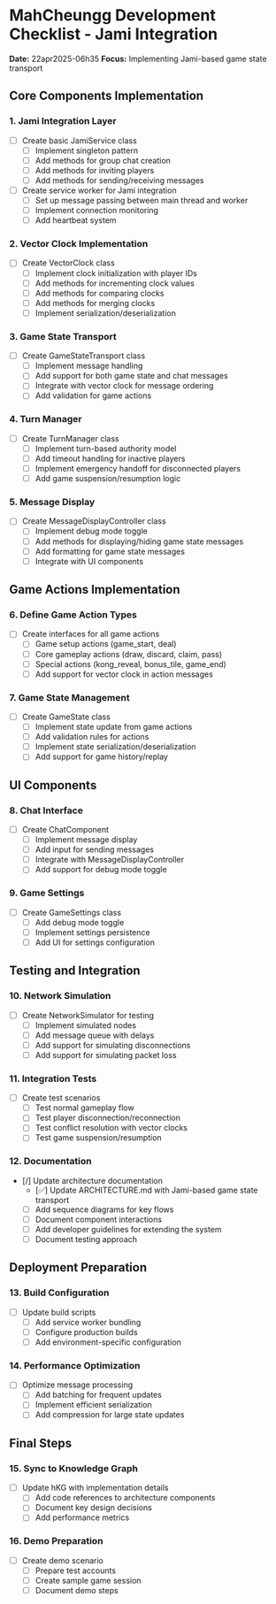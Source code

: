 # MahCheungg Development Checklist - Jami Integration

**Date:** 22apr2025-06h35
**Focus:** Implementing Jami-based game state transport

## Core Components Implementation

### 1. Jami Integration Layer
- [ ] Create basic JamiService class
  - [ ] Implement singleton pattern
  - [ ] Add methods for group chat creation
  - [ ] Add methods for inviting players
  - [ ] Add methods for sending/receiving messages
- [ ] Create service worker for Jami integration
  - [ ] Set up message passing between main thread and worker
  - [ ] Implement connection monitoring
  - [ ] Add heartbeat system

### 2. Vector Clock Implementation
- [ ] Create VectorClock class
  - [ ] Implement clock initialization with player IDs
  - [ ] Add methods for incrementing clock values
  - [ ] Add methods for comparing clocks
  - [ ] Add methods for merging clocks
  - [ ] Implement serialization/deserialization

### 3. Game State Transport
- [ ] Create GameStateTransport class
  - [ ] Implement message handling
  - [ ] Add support for both game state and chat messages
  - [ ] Integrate with vector clock for message ordering
  - [ ] Add validation for game actions

### 4. Turn Manager
- [ ] Create TurnManager class
  - [ ] Implement turn-based authority model
  - [ ] Add timeout handling for inactive players
  - [ ] Implement emergency handoff for disconnected players
  - [ ] Add game suspension/resumption logic

### 5. Message Display
- [ ] Create MessageDisplayController class
  - [ ] Implement debug mode toggle
  - [ ] Add methods for displaying/hiding game state messages
  - [ ] Add formatting for game state messages
  - [ ] Integrate with UI components

## Game Actions Implementation

### 6. Define Game Action Types
- [ ] Create interfaces for all game actions
  - [ ] Game setup actions (game_start, deal)
  - [ ] Core gameplay actions (draw, discard, claim, pass)
  - [ ] Special actions (kong_reveal, bonus_tile, game_end)
  - [ ] Add support for vector clock in action messages

### 7. Game State Management
- [ ] Create GameState class
  - [ ] Implement state update from game actions
  - [ ] Add validation rules for actions
  - [ ] Implement state serialization/deserialization
  - [ ] Add support for game history/replay

## UI Components

### 8. Chat Interface
- [ ] Create ChatComponent
  - [ ] Implement message display
  - [ ] Add input for sending messages
  - [ ] Integrate with MessageDisplayController
  - [ ] Add support for debug mode toggle

### 9. Game Settings
- [ ] Create GameSettings class
  - [ ] Add debug mode toggle
  - [ ] Implement settings persistence
  - [ ] Add UI for settings configuration

## Testing and Integration

### 10. Network Simulation
- [ ] Create NetworkSimulator for testing
  - [ ] Implement simulated nodes
  - [ ] Add message queue with delays
  - [ ] Add support for simulating disconnections
  - [ ] Add support for simulating packet loss

### 11. Integration Tests
- [ ] Create test scenarios
  - [ ] Test normal gameplay flow
  - [ ] Test player disconnection/reconnection
  - [ ] Test conflict resolution with vector clocks
  - [ ] Test game suspension/resumption

### 12. Documentation
- [/] Update architecture documentation
  - [✅] Update ARCHITECTURE.md with Jami-based game state transport
  - [ ] Add sequence diagrams for key flows
  - [ ] Document component interactions
  - [ ] Add developer guidelines for extending the system
  - [ ] Document testing approach

## Deployment Preparation

### 13. Build Configuration
- [ ] Update build scripts
  - [ ] Add service worker bundling
  - [ ] Configure production builds
  - [ ] Add environment-specific configuration

### 14. Performance Optimization
- [ ] Optimize message processing
  - [ ] Add batching for frequent updates
  - [ ] Implement efficient serialization
  - [ ] Add compression for large state updates

## Final Steps

### 15. Sync to Knowledge Graph
- [ ] Update hKG with implementation details
  - [ ] Add code references to architecture components
  - [ ] Document key design decisions
  - [ ] Add performance metrics

### 16. Demo Preparation
- [ ] Create demo scenario
  - [ ] Prepare test accounts
  - [ ] Create sample game session
  - [ ] Document demo steps

